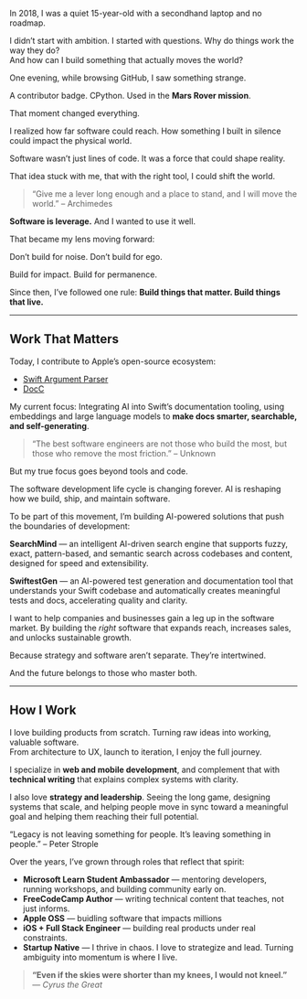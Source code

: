 In 2018, I was a quiet 15-year-old with a secondhand laptop and no roadmap.

I didn’t start with ambition. I started with questions.   Why do things work the way they do?  
And how can I build something that actually moves the world?

One evening, while browsing GitHub, I saw something strange.

A contributor badge. CPython. Used in the **Mars Rover mission**.

That moment changed everything.

I realized how far software could reach. How something I built in silence could impact the physical world.

Software wasn’t just lines of code. It was a force that could shape reality.

That idea stuck with me, that with the right tool, I could shift the world.

> “Give me a lever long enough and a place to stand, and I will move the world.” – Archimedes

**Software is leverage.** And I wanted to use it well.

That became my lens moving forward:  

Don’t build for noise. Don’t build for ego.  

Build for impact. Build for permanence.  

Since then, I’ve followed one rule: **Build things that matter. Build things that live.**

---

## Work That Matters

Today, I contribute to Apple’s open-source ecosystem:

- [Swift Argument Parser](https://github.com/apple/swift-argument-parser)  
- [DocC](https://github.com/apple/swift-docc)

My current focus: Integrating AI into Swift’s documentation tooling, using embeddings and large language models to **make docs smarter, searchable, and self-generating**.

> “The best software engineers are not those who build the most, but those who remove the most friction.” – Unknown

But my true focus goes beyond tools and code.

The software development life cycle is changing forever. AI is reshaping how we build, ship, and maintain software.

To be part of this movement, I’m building AI-powered solutions that push the boundaries of development:

**SearchMind** — an intelligent AI-driven search engine that supports fuzzy, exact, pattern-based, and semantic search across codebases and content, designed for speed and extensibility.

**SwiftestGen** — an AI-powered test generation and documentation tool that understands your Swift codebase and automatically creates meaningful tests and docs, accelerating quality and clarity.

I want to help companies and businesses gain a leg up in the software market. By building the *right* software that expands reach, increases sales, and unlocks sustainable growth.

Because strategy and software aren’t separate. They’re intertwined.

And the future belongs to those who master both.

---

## How I Work

I love building products from scratch. Turning raw ideas into working, valuable software.  
From architecture to UX, launch to iteration, I enjoy the full journey.

I specialize in **web and mobile development**, and complement that with **technical writing** that explains complex systems with clarity.

I also love **strategy and leadership**. Seeing the long game, designing systems that scale, and helping people move in sync toward a meaningful goal and helping them reaching their full potential.

“Legacy is not leaving something for people. It’s leaving something in people.” – Peter Strople

Over the years, I’ve grown through roles that reflect that spirit:

- **Microsoft Learn Student Ambassador** — mentoring developers, running workshops, and building community early on.
- **FreeCodeCamp Author** — writing technical content that teaches, not just informs.
- **Apple OSS** — buidling software that impacts millions
- **iOS + Full Stack Engineer** — building real products under real constraints.
- **Startup Native** — I thrive in chaos. I love to strategize and lead. Turning ambiguity into momentum is where I live.

> **“Even if the skies were shorter than my knees, I would not kneel.”**  
> — *Cyrus the Great*
